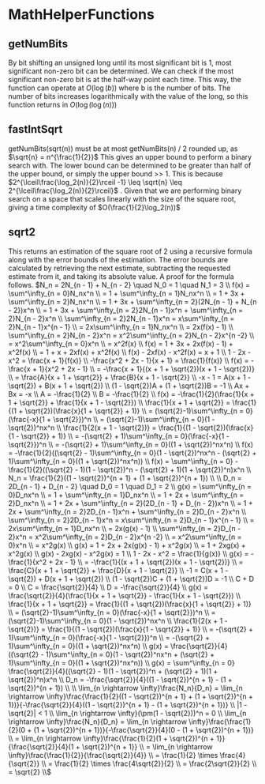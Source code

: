 # MathHelperFunctions

## getNumBits

By bit shifting an unsigned long until its most significant bit is 1, most significant non-zero bit can be determined.
We can check if the most significant non-zero bit is at the half-way point each time. This way, the function can operate at $O(\log(b))$ where b is the number of bits.
The number of bits increases logarithmically with the value of the long, so this function returns in $O(\log(\log(n)))$

## fastIntSqrt

getNumBits(sqrt(n)) must be at most getNumBits(n) / 2 rounded up, as $\sqrt{n} = n^{\frac{1}{2}}$ This gives an upper bound to perform a binary search with.
The lower bound can be determined to be greater than half of the upper bound, or simply the upper bound >> 1. This is because $2^{\lceil\frac{\log_2(n)}{2}\rceil -1} \leq \sqrt{n} \leq 2^{\lceil\frac{\log_2(n)}{2}\rceil}$
. Given that we are performing binary search on a space that scales linearly with the size of the square root, giving a time complexity of $O(\frac{1}{2}\log_2(n))$

## sqrt2

This returns an estimation of the square root of 2 using a recursive formula along with the error bounds of the estimation.
The error bounds are calculated by retrieving the next estimate, subtracting the requested estimate from it, and taking its absolute value.
A proof for the formula follows.
$N_n = 2N_{n - 1} + N_{n - 2} \quad N_0 = 1 \quad N_1 = 3 \\
f(x) = \sum^\infty_{n = 0}N_nx^n \\
= 1 + \sum^\infty_{n = 1}N_nx^n \\ 
= 1 + 3x + \sum^\infty_{n = 2}N_nx^n \\ 
= 1 + 3x + \sum^\infty_{n = 2}(2N_{n - 1} + N_{n - 2})x^n \\ 
= 1 + 3x + \sum^\infty_{n = 2}2N_{n - 1}x^n + \sum^\infty_{n = 2}N_{n - 2}x^n \\ 
\sum^\infty_{n = 2}2N_{n - 1}x^n = x\sum^\infty_{n = 2}N_{n - 1}x^{n - 1} \\
= 2x\sum^\infty_{n = 1}N_nx^n \\
= 2x(f(x) - 1) \\
\sum^\infty_{n = 2}N_{n - 2}x^n = x^2\sum^\infty_{n = 2}N_{n - 2}x^{n -2} \\
= x^2\sum^\infty_{n = 0}x^n \\
= x^2f(x) \\
f(x) = 1 + 3x + 2x(f(x) - 1) + x^2f(x) \\
= 1 + x + 2xf(x) + x^2f(x) \\
f(x) - 2xf(x) - x^2f(x) = x + 1 \\
1 - 2x - x^2 = \frac{x + 1}{f(x)} \\
-\frac{x^2 + 2x - 1}{x + 1} = \frac{1}{f(x)} \\
f(x) = -\frac{x + 1}{x^2 + 2x - 1} \\
= -\frac{x + 1}{(x + 1 + \sqrt{2})(x + 1 - \sqrt{2})} \\
= \frac{A}{x + 1 + \sqrt{2}} + \frac{B}{x + 1 - \sqrt{2}} \\
-x - 1 = A(x + 1 - \sqrt{2}) + B(x + 1 + \sqrt{2}) \\
(1 - \sqrt{2})A + (1 + \sqrt{2})B = -1 \\
Ax + Bx = -x \\
A = -\frac{1}{2} \\
B = -\frac{1}{2} \\
f(x) = -\frac{1}{2}(\frac{1}{x + 1 + \sqrt{2}} + \frac{1}{x + 1 - \sqrt{2}}) \\
\frac{1}{x + 1 + \sqrt{2}} = \frac{1}{(1 + \sqrt{2})(\frac{x}{1 + \sqrt{2}} + 1)} \\
= (\sqrt{2}-1)\sum^\infty_{n = 0}(\frac{-x}{1 + \sqrt{2}})^n \\
= (\sqrt{2}-1)\sum^\infty_{n = 0}(1 - \sqrt{2})^nx^n \\
\frac{1}{2(x + 1 - \sqrt{2})} = \frac{1}{(1 - \sqrt{2})(\frac{x}{1 - \sqrt{2}} + 1)} \\
= -(\sqrt{2} + 1)\sum^\infty_{n = 0}(\frac{-x}{1 - \sqrt{2}})^n \\
= -(\sqrt{2} + 1)\sum^\infty_{n = 0}((1 + \sqrt{2})^nx^n) \\
f(x) = -\frac{1}{2}((\sqrt{2} - 1)\sum^\infty_{n = 0}(1 - \sqrt{2})^nx^n - (\sqrt{2} + 1)\sum^\infty_{n = 0}((1 + \sqrt{2})^nx^n)) \\
f(x) = \sum^\infty_{n = 0} -\frac{1}{2}((\sqrt{2} - 1)(1 - \sqrt{2})^n - (\sqrt{2} + 1)(1 + \sqrt{2})^n)x^n \\
N_n = \frac{1}{2}((1 - \sqrt{2})^{n + 1} + (1 + \sqrt{2})^{n + 1}) \\
\\
D_n = 2D_{n - 1} + D_{n - 2} \quad D_0 = 1 \quad D_1 = 2 \\
g(x) = \sum^\infty_{n = 0}D_nx^n \\
= 1 + \sum^\infty_{n = 1}D_nx^n \\
= 1 + 2x + \sum^\infty_{n = 2}D_nx^n \\
= 1 + 2x + \sum^\infty_{n = 2}(2D_{n - 1} + D_{n - 2})x^n \\
= 1 + 2x + \sum^\infty_{n = 2}2D_{n - 1}x^n + \sum^\infty_{n = 2}D_{n - 2}x^n \\
\sum^\infty_{n = 2}2D_{n - 1}x^n = x\sum^\infty_{n = 2}D_{n - 1}x^{n - 1} \\
= 2x\sum^\infty_{n = 1}D_nx^n \\
= 2x(g(x) - 1) \\
\sum^\infty_{n = 2}D_{n - 2}x^n = x^2\sum^\infty_{n = 2}D_{n - 2}x^{n -2} \\
= x^2\sum^\infty_{n = 0}x^n \\
= x^2g(x) \\
g(x) = 1 + 2x + 2x(g(x) - 1) + x^2g(x) \\
= 1 + 2xg(x) + x^2g(x) \\
g(x) - 2xg(x) - x^2g(x) = 1 \\
1 - 2x - x^2 = \frac{1}{g(x)} \\
g(x) = -\frac{1}{x^2 + 2x - 1} \\
= -\frac{1}{(x + 1 + \sqrt{2})(x + 1 - \sqrt{2})} \\
= \frac{C}{x + 1 + \sqrt{2}} + \frac{D}{x + 1 - \sqrt{2}} \\
-1 = C(x + 1 - \sqrt{2}) + D(x + 1 + \sqrt{2}) \\
(1 - \sqrt{2})C + (1 + \sqrt{2})D = -1 \\
C + D = 0 \\
C = \frac{\sqrt{2}}{4} \\
D = -\frac{\sqrt{2}}{4} \\
g(x) = \frac{\sqrt{2}}{4}(\frac{1}{x + 1 + \sqrt{2}} - \frac{1}{x + 1 - \sqrt{2}}) \\
\frac{1}{x + 1 + \sqrt{2}} = \frac{1}{(1 + \sqrt{2})(\frac{x}{1 + \sqrt{2}} + 1)} \\
= (\sqrt{2}-1)\sum^\infty_{n = 0}(\frac{-x}{1 + \sqrt{2}})^n \\
= (\sqrt{2}-1)\sum^\infty_{n = 0}(1 - \sqrt{2})^nx^n \\
\frac{1}{2(x + 1 - \sqrt{2})} = \frac{1}{(1 - \sqrt{2})(\frac{x}{1 - \sqrt{2}} + 1)} \\
= -(\sqrt{2} + 1)\sum^\infty_{n = 0}(\frac{-x}{1 - \sqrt{2}})^n \\
= -(\sqrt{2} + 1)\sum^\infty_{n = 0}((1 + \sqrt{2})^nx^n) \\
g(x) = \frac{\sqrt{2}}{4}((\sqrt{2} - 1)\sum^\infty_{n = 0}(1 - \sqrt{2})^nx^n + (\sqrt{2} + 1)\sum^\infty_{n = 0}((1 + \sqrt{2})^nx^n)) \\
g(x) = \sum^\infty_{n = 0} \frac{\sqrt{2}}{4}((\sqrt{2} - 1)(1 - \sqrt{2})^n + (\sqrt{2} + 1)(1 + \sqrt{2})^n)x^n \\
D_n = -\frac{\sqrt{2}}{4}((1 - \sqrt{2})^{n + 1} - (1 + \sqrt{2})^{n + 1}) \\
\\
\lim_{n \rightarrow \infty}\frac{N_n}{D_n} = \lim_{n \rightarrow \infty}\frac{\frac{1}{2}((1 - \sqrt{2})^{n + 1} + (1 + \sqrt{2})^{n + 1})}{-\frac{\sqrt{2}}{4}((1 - \sqrt{2})^{n + 1} - (1 + \sqrt{2})^{n + 1})} \\
|1 - \sqrt{2}| < 1 \\
\lim_{n \rightarrow \infty}(\pm(1 - \sqrt{2}))^n = 0 \\
\lim_{n \rightarrow \infty}\frac{N_n}{D_n} = \lim_{n \rightarrow \infty}\frac{\frac{1}{2}(0 + (1 + \sqrt{2})^{n + 1})}{-\frac{\sqrt{2}}{4}(0 - (1 + \sqrt{2})^{n + 1})} \\
= \lim_{n \rightarrow \infty}\frac{\frac{1}{2}(1 + \sqrt{2})^{n + 1}}{\frac{\sqrt{2}}{4}(1 + \sqrt{2})^{n + 1}} \\
= \lim_{n \rightarrow \infty}\frac{\frac{1}{2}}{\frac{\sqrt{2}}{4}} \\
= \frac{1}{2} \times \frac{4}{\sqrt{2}} \\
= \frac{1}{2} \times \frac{4\sqrt{2}}{2} \\
= \frac{2\sqrt{2}}{2} \\
= \sqrt{2} \\$

